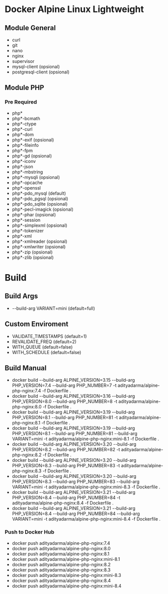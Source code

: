 # Docker Alpine Linux Lightweight

## Module General
- curl
- git
- nano
- nginx
- supervisor
- mysql-client (opsional)
- postgresql-client (opsional)

## Module PHP
### Pre Required
- php*
- php*-bcmath
- php*-ctype
- php*-curl
- php*-dom
- php*-exif (opsional)
- php*-fileinfo
- php*-fpm
- php*-gd (opsional)
- php*-iconv
- php*-json
- php*-mbstring
- php*-mysqli (opsional)
- php*-opcache
- php*-openssl
- php*-pdo_mysql (default)
- php*-pdo_pgsql (opsional)
- php*-pdo_sqlite (opsional)
- php*-pecl-imagick (opsional)
- php*-phar (opsional)
- php*-session
- php*-simplexml (opsional)
- php*-tokenizer
- php*-xml
- php*-xmlreader (opsional)
- php*-xmlwriter (opsional)
- php*-zip (opsional)
- php*-zlib (opsional)

# Build

## Build Args
- --build-arg VARIANT=mini (default=full)

## Custom Enviroment
- VALIDATE_TIMESTAMPS (default=1)
- REVALIDATE_FREQ (default=2)
- WITH_QUEUE (default=false)
- WITH_SCHEDULE (default=false)

## Build Manual
- docker build --build-arg ALPINE_VERSION=3.15 --build-arg PHP_VERSION=7.4 --build-arg PHP_NUMBER=7 -t adityadarma/alpine-php-nginx:7.4 -f Dockerfile .
- docker build --build-arg ALPINE_VERSION=3.16 --build-arg PHP_VERSION=8.0 --build-arg PHP_NUMBER=8 -t adityadarma/alpine-php-nginx:8.0 -f Dockerfile .
- docker build --build-arg ALPINE_VERSION=3.19 --build-arg PHP_VERSION=8.1 --build-arg PHP_NUMBER=81 -t adityadarma/alpine-php-nginx:8.1 -f Dockerfile .
- docker build --build-arg ALPINE_VERSION=3.19 --build-arg PHP_VERSION=8.1 --build-arg PHP_NUMBER=81 --build-arg VARIANT=mini -t adityadarma/alpine-php-nginx:mini-8.1 -f Dockerfile .
- docker build --build-arg ALPINE_VERSION=3.20 --build-arg PHP_VERSION=8.2 --build-arg PHP_NUMBER=82 -t adityadarma/alpine-php-nginx:8.2 -f Dockerfile .
- docker build --build-arg ALPINE_VERSION=3.20 --build-arg PHP_VERSION=8.3 --build-arg PHP_NUMBER=83 -t adityadarma/alpine-php-nginx:8.3 -f Dockerfile .
- docker build --build-arg ALPINE_VERSION=3.20 --build-arg PHP_VERSION=8.3 --build-arg PHP_NUMBER=83 --build-arg VARIANT=mini -t adityadarma/alpine-php-nginx:mini-8.3 -f Dockerfile .
- docker build --build-arg ALPINE_VERSION=3.21 --build-arg PHP_VERSION=8.4 --build-arg PHP_NUMBER=84 -t adityadarma/alpine-php-nginx:8.4 -f Dockerfile .
- docker build --build-arg ALPINE_VERSION=3.21 --build-arg PHP_VERSION=8.4 --build-arg PHP_NUMBER=84 --build-arg VARIANT=mini -t adityadarma/alpine-php-nginx:mini-8.4 -f Dockerfile .

### Push to Docker Hub
- docker push adityadarma/alpine-php-nginx:7.4
- docker push adityadarma/alpine-php-nginx:8.0
- docker push adityadarma/alpine-php-nginx:8.1
- docker push adityadarma/alpine-php-nginx:mini-8.1
- docker push adityadarma/alpine-php-nginx:8.2
- docker push adityadarma/alpine-php-nginx:8.3
- docker push adityadarma/alpine-php-nginx:mini-8.3
- docker push adityadarma/alpine-php-nginx:8.4
- docker push adityadarma/alpine-php-nginx:mini-8.4
